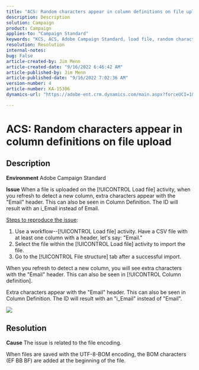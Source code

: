 ```yaml
---
title: "ACS: Random characters appear in column definitions on file upload"
description: Description
solution: Campaign
product: Campaign
applies-to: "Campaign Standard"
keywords: "KCS, ACS, Adobe Campaign Standard, load file, random characters, column definitions, Label, ID, file uploaded, load activity"
resolution: Resolution
internal-notes: 
bug: False
article-created-by: Jim Menn
article-created-date: "9/16/2022 6:46:42 AM"
article-published-by: Jim Menn
article-published-date: "9/16/2022 7:02:36 AM"
version-number: 4
article-number: KA-15306
dynamics-url: "https://adobe-ent.crm.dynamics.com/main.aspx?forceUCI=1&pagetype=entityrecord&etn=knowledgearticle&id=40695b52-8b35-ed11-9db1-0022480866ad"

---
```

# ACS: Random characters appear in column definitions on file upload

## Description


<b>Environment</b>
 Adobe Campaign Standard

<b>Issue</b>
 When a file is uploaded on the [!UICONTROL Load file] activity, when you refresh to detect a new column, extra characters appear with the "Email" header.
 This can also be seen in Column Definition.
 The ID will result with an i_Email instead of Email.

<u>Steps to reproduce the issue</u>:

1. Use a workflow--[!UICONTROL Load file] activity.
Have a CSV file with at least one column with a header, let's say: "Email."
2. Select the file within the [!UICONTROL Load file] activity to import the file.
3. Go to the [!UICONTROL File structure] tab after a successful import.

When you refresh to detect a new column, you will see extra characters with the "Email" header.
This can also be seen in [!UICONTROL Column definition].

Extra characters appear with the "Email" header.
 This can also be seen in Column Definition.
 The ID will result with an "i_Email" instead of "Email".

![](https://support.neolane.net/nl/jsp/previewFile.jsp?md5=0b4065125940743e01772361c3de7a42&amp;ext=png&amp;contentType=image/png&amp;fileName=Load%20File%20Screen%20shot.png&amp;__sessiontoken=___T6lIC6yifQm9PSg+71ewRkrmB1/tfKMdlN13lb9GkQA1d2ToxnddGEqJttAdN7IYNTQuGId1i+dlfO5r/nPKE5ad+kz0e8dAXoH4VqdvidxXXwq7EkJUIAIA)


## Resolution


<b>Cause</b>
The issue is related to the file encoding.

When files are saved with the UTF-8-BOM encoding, the BOM characters (EF BB BF) are added at the beginning of the file.

